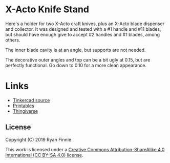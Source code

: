# X-Acto Knife Stand

Here's a holder for two X-Acto craft knives, plus an X-Acto blade dispenser and collector. It was designed and tested with a \#1 handle and \#11 blades, but should have enough give to accept \#2 handles and \#1 blades, among others.

The inner blade cavity is at an angle, but supports are not needed.

The decorative outer angles and top can be a bit ugly at 0.15, but are perfectly functional. Go down to 0.10 for a more clean appearance.

# Links

  - [Tinkercad source](https://www.tinkercad.com/things/cPkvK41inME-x-acto-knife-stand)
  - [Printables](https://www.printables.com/model/80830-x-acto-knife-stand)
  - [Thingiverse](https://www.thingiverse.com/thing:3531597)

## License

Copyright (C) 2019 Ryan Finnie

This work is licensed under a [Creative Commons Attribution-ShareAlike 4.0 International (CC BY-SA 4.0) license](https://creativecommons.org/licenses/by-sa/4.0/).
